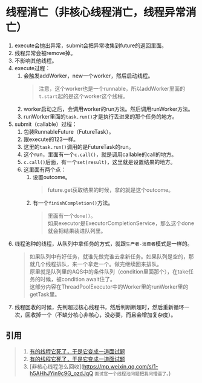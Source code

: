 # 线程消亡（非核心线程消亡，线程异常消亡）

1. execute会抛出异常，submit会把异常收集到future的返回里面。
2. 线程异常会被remove掉。
3. 不影响其他线程。
4. execute过程：
   1. 会触发addWorker，new一个worker，然后启动线程。
      > 注意，这个worker也是一个runnable，所以addWorker里面的`t.start`起的是这个worker这个线程。
   2. worker启动之后，会调用worker的run方法。然后调用runWorker方法。
   3. runWorker里面的`task.run()`才是执行丢进来的那个任务的地方。
5. submit（callable）过程：
   1. 包装RunnableFuture（FutureTask）。
   2. 跟execute的123一样。
   3. 这里的`task.run()`调用的是FutureTask的run。
   4. 这个run，里面有一个`c.call()`，就是调用callable的call的地方。
   5. `c.call()`后面，有一个`set(result)`，这里就是设置结果的地方。
   6. 这里面有两个点：
      1. 设置outcome。
         > future.get获取结果的时候，拿的就是这个outcome。
      2. 有一个`finishCompletion()`方法。
         > 里面有一个`done()`。  
         > 如果executor是ExecutorCompletionService，那么这个done就会把结果装进队列里。
6. 线程池种的线程，从队列中拿任务的方式，就跟`生产者-消费者`模式是一样的。
   > 如果队列中有好任务，就谁先做完谁去拿新任务。如果队列是空的，那就几个线程排队，来一个拿走一个。做完继续回来排队。  
   > 原里就是队列里的AQS中的条件队列（condition里面那个），在take任务的时候，被condition await住了。  
   > 这部分内容在ThreadPoolExecutor中的Worker里的runWorker里的getTask里。  
7. 线程回收的时候，先判超过核心线程书，然后判断断超时，然后重新循环一次，回收掉一个（不缺分核心非核心，没必要，而且会增加复杂度）。

## 引用
>1. [有的线程它死了，于是它变成一道面试题](https://mp.weixin.qq.com/s/wrTVGLDvhE-eb5lhygWEqQ)
>1. [有的线程它死了，于是它变成一道面试题](https://mp.weixin.qq.com/s/QTZ8_1ElOl2Cjx4-9Pc9Uw)
>1. [非核心线程怎么回收](https://mp.weixin.qq.com/s/1-h5AHhJYin9c9G_ozdJqQ `面试官一个线程池问题把我问懵逼了。`)